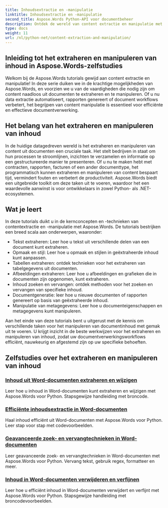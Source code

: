 ```yaml
---
title: Inhoudsextractie en -manipulatie
linktitle: Inhoudsextractie en -manipulatie
second_title: Aspose.Words Python-API voor documentbeheer
description: Ontdek de wereld van content extractie en manipulatie met Aspose.Words tutorials. Leer hoe u content efficiënt kunt extraheren en manipuleren met Python en .NET, waarmee u uw documentverwerkingsmogelijkheden verbetert.
type: docs
weight: 11
url: /nl/python-net/content-extraction-and-manipulation/
---
```

## Inleiding tot het extraheren en manipuleren van inhoud in Aspose.Words-zelfstudies

Welkom bij de Aspose.Words tutorials gewijd aan content extractie en manipulatie! In deze serie duiken we in de krachtige mogelijkheden van Aspose.Words, en voorzien we u van de vaardigheden die nodig zijn om content naadloos uit documenten te extraheren en te manipuleren. Of u nu data extractie automatiseert, rapporten genereert of document workflows verbetert, het begrijpen van content manipulatie is essentieel voor efficiënte en effectieve documentverwerking.

## Het belang van het extraheren en manipuleren van inhoud

In de huidige datagedreven wereld is het extraheren en manipuleren van content uit documenten een cruciale taak. Het stelt bedrijven in staat om hun processen te stroomlijnen, inzichten te verzamelen en informatie op een gestructureerde manier te presenteren. Of u nu te maken hebt met contracten, rapporten, facturen of een ander documenttype, het programmatisch kunnen extraheren en manipuleren van content bespaart tijd, vermindert fouten en verbetert de productiviteit. Aspose.Words biedt een uitgebreide toolkit om deze taken uit te voeren, waardoor het een waardevolle aanwinst is voor ontwikkelaars in zowel Python- als .NET-ecosystemen.

## Wat je leert

In deze tutorials duikt u in de kernconcepten en -technieken van contentextractie en -manipulatie met Aspose.Words. De tutorials bestrijken een breed scala aan onderwerpen, waaronder:

- Tekst extraheren: Leer hoe u tekst uit verschillende delen van een document kunt extraheren.
- Opmaak en stijl: Leer hoe u opmaak en stijlen in geëxtraheerde inhoud kunt aanpassen.
- Tabellen extraheren: ontdek technieken voor het extraheren van tabelgegevens uit documenten.
- Afbeeldingen extraheren: Leer hoe u afbeeldingen en grafieken die in documenten zijn opgenomen, kunt extraheren.
- Inhoud zoeken en vervangen: ontdek methoden voor het zoeken en vervangen van specifieke inhoud.
- Documentgeneratie: leer hoe u nieuwe documenten of rapporten genereert op basis van geëxtraheerde inhoud.
- Manipulatie van metagegevens: Leer hoe u documenteigenschappen en metagegevens kunt manipuleren.

Aan het einde van deze tutorials bent u uitgerust met de kennis om verschillende taken voor het manipuleren van documentinhoud met gemak uit te voeren. U krijgt inzicht in de beste werkwijzen voor het extraheren en manipuleren van inhoud, zodat uw documentverwerkingsworkflows efficiënt, nauwkeurig en afgestemd zijn op uw specifieke behoeften.

## Zelfstudies over het extraheren en manipuleren van inhoud
### [Inhoud uit Word-documenten extraheren en wijzigen](./extract-modify-document-content/)
Leer hoe u inhoud in Word-documenten kunt extraheren en wijzigen met Aspose.Words voor Python. Stapsgewijze handleiding met broncode.
### [Efficiënte inhoudsextractie in Word-documenten](./document-content-extraction/)
Haal inhoud efficiënt uit Word-documenten met Aspose.Words voor Python. Leer stap voor stap met codevoorbeelden.
### [Geavanceerde zoek- en vervangtechnieken in Word-documenten](./find-replace-documents/)
Leer geavanceerde zoek- en vervangtechnieken in Word-documenten met Aspose.Words voor Python. Vervang tekst, gebruik regex, formatteer en meer.
### [Inhoud in Word-documenten verwijderen en verfijnen](./remove-content-documents/)
Leer hoe u efficiënt inhoud in Word-documenten verwijdert en verfijnt met Aspose.Words voor Python. Stapsgewijze handleiding met broncodevoorbeelden.
